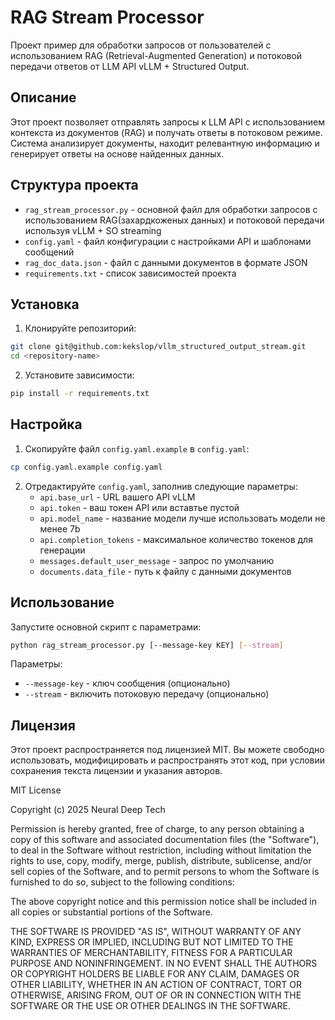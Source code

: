 # RAG Stream Processor

Проект пример для обработки запросов от пользователей с использованием RAG (Retrieval-Augmented Generation) и потоковой передачи ответов от LLM API vLLM + Structured Output.

## Описание

Этот проект позволяет отправлять запросы к LLM API с использованием контекста из документов (RAG) и получать ответы в потоковом режиме. Система анализирует документы, находит релевантную информацию и генерирует ответы на основе найденных данных.

## Структура проекта

- `rag_stream_processor.py` - основной файл для обработки запросов с использованием RAG(захардкоженых данных) и потоковой передачи используя vLLM + SO streaming
- `config.yaml` - файл конфигурации с настройками API и шаблонами сообщений
- `rag_doc_data.json` - файл с данными документов в формате JSON
- `requirements.txt` - список зависимостей проекта

## Установка

1. Клонируйте репозиторий:
```bash
git clone git@github.com:kekslop/vllm_structured_output_stream.git
cd <repository-name>
```

2. Установите зависимости:
```bash
pip install -r requirements.txt
```

## Настройка

1. Скопируйте файл `config.yaml.example` в `config.yaml`:
```bash
cp config.yaml.example config.yaml
```

2. Отредактируйте `config.yaml`, заполнив следующие параметры:
   - `api.base_url` - URL вашего API vLLM
   - `api.token` - ваш токен API или вставтье пустой
   - `api.model_name` - название модели лучше использовать модели не менее 7b
   - `api.completion_tokens` - максимальное количество токенов для генерации
   - `messages.default_user_message` - запрос по умолчанию
   - `documents.data_file` - путь к файлу с данными документов

## Использование

Запустите основной скрипт с параметрами:

```bash
python rag_stream_processor.py [--message-key KEY] [--stream]
```

Параметры:
- `--message-key` - ключ сообщения (опционально)
- `--stream` - включить потоковую передачу (опционально)

## Лицензия

Этот проект распространяется под лицензией MIT. Вы можете свободно использовать, модифицировать и распространять этот код, при условии сохранения текста лицензии и указания авторов.

MIT License

Copyright (c) 2025 Neural Deep Tech

Permission is hereby granted, free of charge, to any person obtaining a copy
of this software and associated documentation files (the "Software"), to deal
in the Software without restriction, including without limitation the rights
to use, copy, modify, merge, publish, distribute, sublicense, and/or sell
copies of the Software, and to permit persons to whom the Software is
furnished to do so, subject to the following conditions:

The above copyright notice and this permission notice shall be included in all
copies or substantial portions of the Software.

THE SOFTWARE IS PROVIDED "AS IS", WITHOUT WARRANTY OF ANY KIND, EXPRESS OR
IMPLIED, INCLUDING BUT NOT LIMITED TO THE WARRANTIES OF MERCHANTABILITY,
FITNESS FOR A PARTICULAR PURPOSE AND NONINFRINGEMENT. IN NO EVENT SHALL THE
AUTHORS OR COPYRIGHT HOLDERS BE LIABLE FOR ANY CLAIM, DAMAGES OR OTHER
LIABILITY, WHETHER IN AN ACTION OF CONTRACT, TORT OR OTHERWISE, ARISING FROM,
OUT OF OR IN CONNECTION WITH THE SOFTWARE OR THE USE OR OTHER DEALINGS IN THE
SOFTWARE. 
